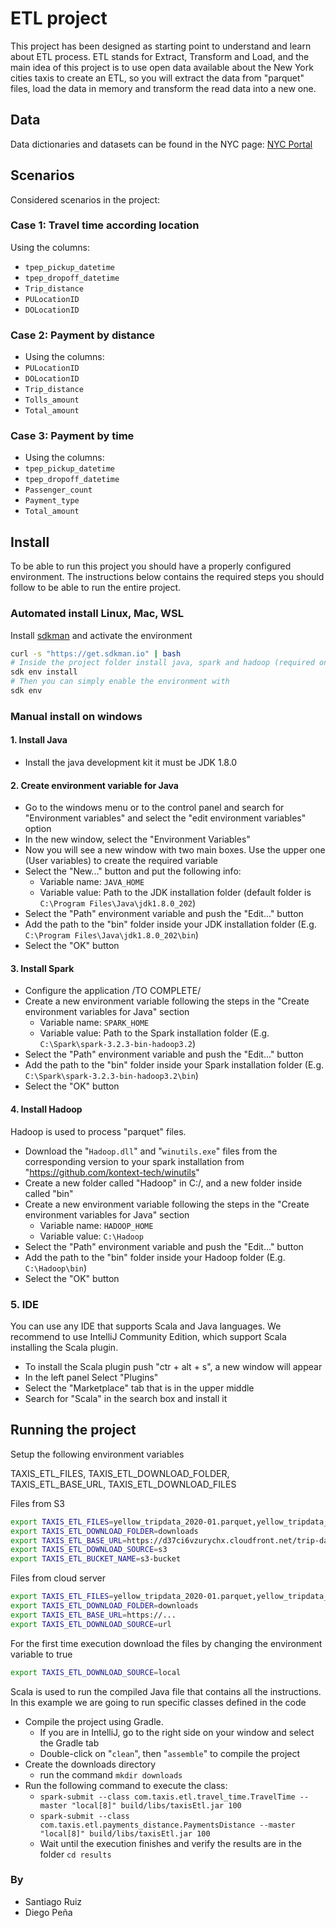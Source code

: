 # ETL project

This project has been designed as starting point to understand and learn  about ETL process.
ETL stands for Extract, Transform and Load, and the main idea of this project is to use open data available about the
New York cities taxis to create an ETL, so you will extract the data from "parquet" files, load the data in memory and
transform the read data into a new one.

## Data

Data dictionaries and datasets can be found in the NYC page: [NYC Portal](https://www.nyc.gov/site/tlc/about/tlc-trip-record-data.page)

## Scenarios

Considered scenarios in the project:

### Case 1: Travel time according location

Using the columns:

* `tpep_pickup_datetime`
* `tpep_dropoff_datetime`
* `Trip_distance`
* `PULocationID`
* `DOLocationID`

### Case 2: Payment by distance

* Using the columns:
* `PULocationID`
* `DOLocationID`
* `Trip_distance`
* `Tolls_amount`
* `Total_amount`

### Case 3: Payment by time

* Using the columns:
* `tpep_pickup_datetime`
* `tpep_dropoff_datetime`
* `Passenger_count`
* `Payment_type`
* `Total_amount`

## Install

To be able to run this project you should have a properly configured environment. The instructions below contains the required
steps you should follow to be able to run the entire project.

### Automated install Linux, Mac, WSL

Install [sdkman](https://sdkman.io/) and activate the environment

```bash
curl -s "https://get.sdkman.io" | bash
# Inside the project folder install java, spark and hadoop (required once)
sdk env install
# Then you can simply enable the environment with
sdk env
```

### Manual install on windows

#### 1. Install Java

* Install the java development kit it must be JDK 1.8.0

#### 2. Create environment variable for Java

* Go to the windows menu or to the control panel and search for "Environment variables" and select the "edit environment variables" option
* In the new window, select the "Environment Variables"
* Now you will see a new window with two main boxes. Use the upper one (User variables) to create the required variable
* Select the "New..." button and put the following info:
  * Variable name: `JAVA_HOME`
  * Variable value: Path to the JDK installation folder (default folder is `C:\Program Files\Java\jdk1.8.0_202`)
* Select the "Path" environment variable and push the "Edit..." button
* Add the path to the "bin" folder inside your JDK installation folder (E.g. `C:\Program Files\Java\jdk1.8.0_202\bin`)
* Select the "OK" button

#### 3. Install Spark

* Configure the application /TO COMPLETE/
* Create a new environment variable following the steps in the "Create environment variables for Java" section
  * Variable name: `SPARK_HOME`
  * Variable value: Path to the Spark installation folder (E.g. `C:\Spark\spark-3.2.3-bin-hadoop3.2`)
* Select the "Path" environment variable and push the "Edit..." button
* Add the path to the "bin" folder inside your Spark installation folder (E.g. `C:\Spark\spark-3.2.3-bin-hadoop3.2\bin`)
* Select the "OK" button

#### 4. Install Hadoop

Hadoop is used to process "parquet" files.

* Download the "`Hadoop.dll`" and "`winutils.exe`" files from the corresponding version to your spark installation from "https://github.com/kontext-tech/winutils"
* Create a new folder called "Hadoop" in C:/, and a new folder inside called "bin"
* Create a new environment variable following the steps in the "Create environment variables for Java" section
  * Variable name: `HADOOP_HOME`
  * Variable value: `C:\Hadoop`
* Select the "Path" environment variable and push the "Edit..." button
* Add the path to the "bin" folder inside your Hadoop folder (E.g. `C:\Hadoop\bin`)
* Select the "OK" button

### 5. IDE

You can use any IDE that supports Scala and Java languages.
We recommend to use IntelliJ Community Edition, which support Scala installing the Scala plugin.

* To install the Scala plugin push "ctr + alt + s", a new window will appear
* In the left panel Select "Plugins"
* Select the "Marketplace" tab that is in the upper middle
* Search for "Scala" in the search box and install it

## Running the project

Setup the following environment variables

TAXIS_ETL_FILES, TAXIS_ETL_DOWNLOAD_FOLDER, TAXIS_ETL_BASE_URL, TAXIS_ETL_DOWNLOAD_FILES

Files from S3

```bash
export TAXIS_ETL_FILES=yellow_tripdata_2020-01.parquet,yellow_tripdata_2021-01.parquet,yellow_tripdata_2022-01.parquet
export TAXIS_ETL_DOWNLOAD_FOLDER=downloads
export TAXIS_ETL_BASE_URL=https://d37ci6vzurychx.cloudfront.net/trip-data
export TAXIS_ETL_DOWNLOAD_SOURCE=s3
export TAXIS_ETL_BUCKET_NAME=s3-bucket
```

Files from cloud server

```bash
export TAXIS_ETL_FILES=yellow_tripdata_2020-01.parquet,yellow_tripdata_2021-01.parquet,yellow_tripdata_2022-01.parquet
export TAXIS_ETL_DOWNLOAD_FOLDER=downloads
export TAXIS_ETL_BASE_URL=https://...
export TAXIS_ETL_DOWNLOAD_SOURCE=url
```

For the first time execution download the files by changing the environment variable to true
```bash
export TAXIS_ETL_DOWNLOAD_SOURCE=local
```

Scala is used to run the compiled Java file that contains all the instructions. In this example we are going to run specific classes defined in the code

* Compile the project using Gradle.
  * If you are in IntelliJ, go to the right side on your window and select the Gradle tab
  * Double-click on "`clean`", then "`assemble`" to compile the project
* Create the downloads directory
  * run the command `mkdir downloads`
* Run the following command to execute the class:
  * `spark-submit --class com.taxis.etl.travel_time.TravelTime --master "local[8]" build/libs/taxisEtl.jar 100`
  * `spark-submit --class com.taxis.etl.payments_distance.PaymentsDistance --master "local[8]" build/libs/taxisEtl.jar 100`
  * Wait until the execution finishes and verify the results are in the folder `cd results`

### By

* Santiago Ruiz
* Diego Peña
